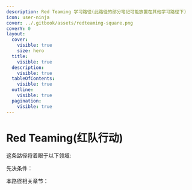 ```yaml
---
description: Red Teaming 学习路径(此路径的部分笔记可能放置在其他学习路径下)
icon: user-ninja
cover: ../.gitbook/assets/redteaming-square.png
coverY: 0
layout:
  cover:
    visible: true
    size: hero
  title:
    visible: true
  description:
    visible: true
  tableOfContents:
    visible: true
  outline:
    visible: true
  pagination:
    visible: true
---
```


# Red Teaming(红队行动)

这条路径将着眼于以下领域:



先决条件：



本路径相关章节：

